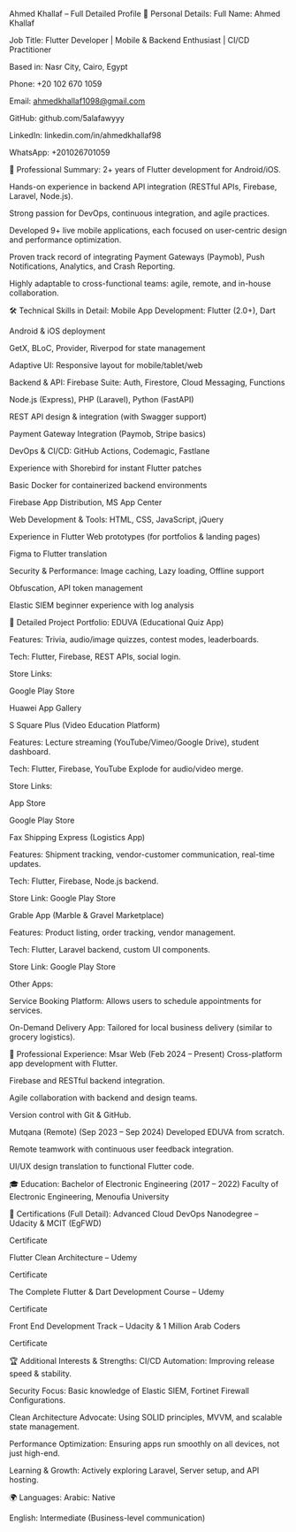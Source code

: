 Ahmed Khallaf – Full Detailed Profile
📛 Personal Details:
Full Name: Ahmed Khallaf

Job Title: Flutter Developer | Mobile & Backend Enthusiast | CI/CD Practitioner

Based in: Nasr City, Cairo, Egypt

Phone: +20 102 670 1059

Email: ahmedkhallaf1098@gmail.com

GitHub: github.com/5alafawyyy

LinkedIn: linkedin.com/in/ahmedkhallaf98

WhatsApp: +201026701059

📝 Professional Summary:
2+ years of Flutter development for Android/iOS.

Hands-on experience in backend API integration (RESTful APIs, Firebase, Laravel, Node.js).

Strong passion for DevOps, continuous integration, and agile practices.

Developed 9+ live mobile applications, each focused on user-centric design and performance optimization.

Proven track record of integrating Payment Gateways (Paymob), Push Notifications, Analytics, and Crash Reporting.

Highly adaptable to cross-functional teams: agile, remote, and in-house collaboration.

🛠 Technical Skills in Detail:
Mobile App Development:
Flutter (2.0+), Dart

Android & iOS deployment

GetX, BLoC, Provider, Riverpod for state management

Adaptive UI: Responsive layout for mobile/tablet/web

Backend & API:
Firebase Suite: Auth, Firestore, Cloud Messaging, Functions

Node.js (Express), PHP (Laravel), Python (FastAPI)

REST API design & integration (with Swagger support)

Payment Gateway Integration (Paymob, Stripe basics)

DevOps & CI/CD:
GitHub Actions, Codemagic, Fastlane

Experience with Shorebird for instant Flutter patches

Basic Docker for containerized backend environments

Firebase App Distribution, MS App Center

Web Development & Tools:
HTML, CSS, JavaScript, jQuery

Experience in Flutter Web prototypes (for portfolios & landing pages)

Figma to Flutter translation

Security & Performance:
Image caching, Lazy loading, Offline support

Obfuscation, API token management

Elastic SIEM beginner experience with log analysis

📱 Detailed Project Portfolio:
EDUVA (Educational Quiz App)

Features: Trivia, audio/image quizzes, contest modes, leaderboards.

Tech: Flutter, Firebase, REST APIs, social login.

Store Links:

Google Play Store

Huawei App Gallery

S Square Plus (Video Education Platform)

Features: Lecture streaming (YouTube/Vimeo/Google Drive), student dashboard.

Tech: Flutter, Firebase, YouTube Explode for audio/video merge.

Store Links:

App Store

Google Play Store

Fax Shipping Express (Logistics App)

Features: Shipment tracking, vendor-customer communication, real-time updates.

Tech: Flutter, Firebase, Node.js backend.

Store Link: Google Play Store

Grable App (Marble & Gravel Marketplace)

Features: Product listing, order tracking, vendor management.

Tech: Flutter, Laravel backend, custom UI components.

Store Link: Google Play Store

Other Apps:

Service Booking Platform: Allows users to schedule appointments for services.

On-Demand Delivery App: Tailored for local business delivery (similar to grocery logistics).

🏢 Professional Experience:
Msar Web (Feb 2024 – Present)
Cross-platform app development with Flutter.

Firebase and RESTful backend integration.

Agile collaboration with backend and design teams.

Version control with Git & GitHub.

Mutqana (Remote) (Sep 2023 – Sep 2024)
Developed EDUVA from scratch.

Remote teamwork with continuous user feedback integration.

UI/UX design translation to functional Flutter code.

🎓 Education:
Bachelor of Electronic Engineering (2017 – 2022)
Faculty of Electronic Engineering, Menoufia University

📜 Certifications (Full Detail):
Advanced Cloud DevOps Nanodegree – Udacity & MCIT (EgFWD)

Certificate

Flutter Clean Architecture – Udemy

Certificate

The Complete Flutter & Dart Development Course – Udemy

Certificate

Front End Development Track – Udacity & 1 Million Arab Coders

Certificate

🏆 Additional Interests & Strengths:
CI/CD Automation: Improving release speed & stability.

Security Focus: Basic knowledge of Elastic SIEM, Fortinet Firewall Configurations.

Clean Architecture Advocate: Using SOLID principles, MVVM, and scalable state management.

Performance Optimization: Ensuring apps run smoothly on all devices, not just high-end.

Learning & Growth: Actively exploring Laravel, Server setup, and API hosting.

🌍 Languages:
Arabic: Native

English: Intermediate (Business-level communication)


